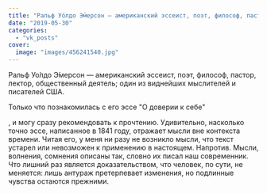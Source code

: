 ```yaml
---
title: "Ральф Уо́лдо Э́мерсон — американский эссеист, поэт, философ, пастор, лектор, общественный деятель; о..."
date: "2019-05-30"
categories: 
  - "vk_posts"
cover:
  image: "images/456241540.jpg"
---
```


Ральф Уо́лдо Э́мерсон — американский эссеист, поэт, философ, пастор, лектор, общественный деятель; один из виднейших мыслителей и писателей США.

Только что познакомилась с его эссе "О доверии к себе"

<!--more--> , и могу сразу рекомендовать к прочтению. Удивительно, насколько точно эссе, написанное в 1841 году, отражает мысли вне контекста времени. Читая его, у меня ни разу не возникло мысли, что текст устарел или невозможен к применению в настоящем. Напротив. Мысли, волнения, сомнения описаны так, словно их писал наш современник. Что лишний раз является доказательством, что человек, по сути, не меняется: лишь антураж претерпевает изменения, но подлинные чувства остаются прежними.
